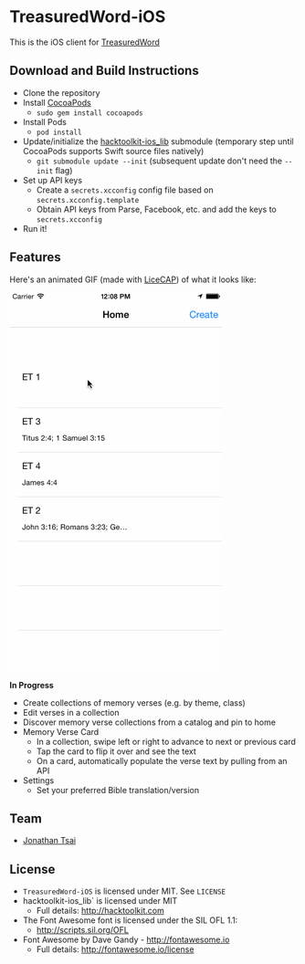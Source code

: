 TreasuredWord-iOS
=================

This is the iOS client for [TreasuredWord](https://github.com/TreasuredWord)

## Download and Build Instructions

* Clone the repository
* Install [CocoaPods](http://cocoapods.org/)
  * `sudo gem install cocoapods`
* Install Pods
  * `pod install`
* Update/initialize the [hacktoolkit-ios_lib](https://github.com/hacktoolkit/hacktoolkit-ios_lib) submodule (temporary step until CocoaPods supports Swift source files natively)
  * `git submodule update --init` (subsequent update don't need the `--init` flag)
* Set up API keys
  * Create a `secrets.xcconfig` config file based on `secrets.xcconfig.template`
  * Obtain API keys from Parse, Facebook, etc. and add the keys to `secrets.xcconfig`
* Run it!

## Features

Here's an animated GIF (made with [LiceCAP](http://www.cockos.com/licecap/)) of what it looks like:

![](https://raw.githubusercontent.com/TreasuredWord/TreasuredWord-iOS/master/treasuredword_screencap.gif)

**In Progress**

* Create collections of memory verses (e.g. by theme, class)
* Edit verses in a collection
* Discover memory verse collections from a catalog and pin to home
* Memory Verse Card
  * In a collection, swipe left or right to advance to next or previous card
  * Tap the card to flip it over and see the text
  * On a card, automatically populate the verse text by pulling from an API
* Settings
  * Set your preferred Bible translation/version

## Team

* [Jonathan Tsai](https://github.com/jontsai)

## License

* `TreasuredWord-iOS` is licensed under MIT. See `LICENSE`
* hacktoolkit-ios_lib` is licensed under MIT
  * Full details: <http://hacktoolkit.com>
* The Font Awesome font is licensed under the SIL OFL 1.1:
  * <http://scripts.sil.org/OFL>
* Font Awesome by Dave Gandy - <http://fontawesome.io>
  * Full details: <http://fontawesome.io/license>
